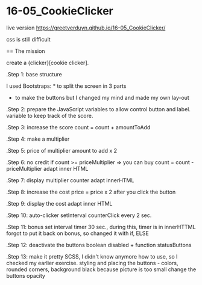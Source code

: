 # 16-05_CookieClicker
live version https://greetverduyn.github.io/16-05_CookieClicker/





css is still difficult

== The mission

create a {clicker}[cookie clicker].

.Step 1: base structure

I used Bootstraps:  * to split the screen in 3 parts
* to make the buttons
but I changed my mind and made my own lay-out


.Step 2: prepare the JavaScript
variables to allow control button and label.
variable to keep track of the score.

.Step 3: increase the score
count = count + amountToAdd

.Step 4: make a multiplier


.Step 5: price of multiplier
amount to add x 2

.Step 6: no credit
if count >= priceMultiplier => you can buy
count =  count - priceMultiplier
adapt inner HTML

.Step 7: display multiplier counter
adapt innerHTML

.Step 8: increase the cost
price = price x 2 after you click the button

.Step 9: display the cost
adapt inner HTML

.Step 10: auto-clicker
setInterval counterClick every 2 sec.

.Step 11: bonus
set interval timer 30 sec., during this, timer is in innerHTTML
forgot to put it back on bonus, so changed it with if, ELSE

.Step 12: deactivate the buttons
boolean disabled + function statusButtons

.Step 13: make it pretty
SCSS, I didn't know anymore how to use, so I checked my earlier exercise. 
 styling and placing the buttons  - colors, rounded corners, 
 background black because picture is too small
 change the buttons opacity

